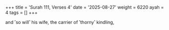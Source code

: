 +++
title = 'Surah 111, Verses 4'
date = '2025-08-27'
weight = 6220
ayah = 4
tags = []
+++

and ˹so will˺ his wife, the carrier of ˹thorny˺ kindling,